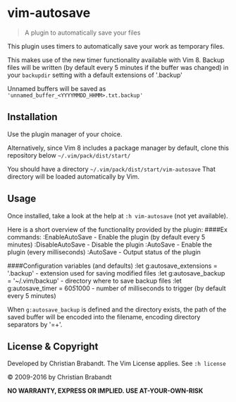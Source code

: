 vim-autosave
============
> A plugin to automatically save your files

This plugin uses timers to automatically save your work as temporary files.

This makes use of the new timer functionality available with Vim 8.
Backup files will be written (by default every 5 minutes if the buffer was changed)
in your `backupdir` setting with a default extensions of '.backup' 

Unnamed buffers will be saved as `'unnamed_buffer_<YYYYMMDD_HHMM>.txt.backup'`

Installation
---

Use the plugin manager of your choice.

Alternatively, since Vim 8 includes a package manager by default, clone this repository below
`~/.vim/pack/dist/start/`

You should have a directory `~/.vim/pack/dist/start/vim-autosave`
That directory will be loaded automatically by Vim.

Usage
---
Once installed, take a look at the help at `:h vim-autosave` (not yet available).

Here is a short overview of the functionality provided by the plugin:
####Ex commands:
    :EnableAutoSave     - Enable the plugin (by default every 5 minutes)
    :DisableAutoSave    - Disable the plugin
    :AutoSave <millis>  - Enable the plugin (every <millis> milliseconds)
    :AutoSave           - Output status of the plugin

####Configuration variables (and defaults)
    :let g:autosave_extensions = '.backup'  - extension used for saving modified files
    :let g:autosave_backup     = '~/.vim/backup' - directory where to save backup files
    :let g:autosave_timer      = 60*5*1000  - number of milliseconds to trigger
                                              (by default every 5 minutes)

When `g:autosave_backup` is defined and the directory exists, the path of the
saved buffer will be encoded into the filename, encoding directory separators by '=+'.


License & Copyright
-------

Developed by Christian Brabandt. 
The Vim License applies. See `:h license`

© 2009-2016 by Christian Brabandt

__NO WARRANTY, EXPRESS OR IMPLIED.  USE AT-YOUR-OWN-RISK__
